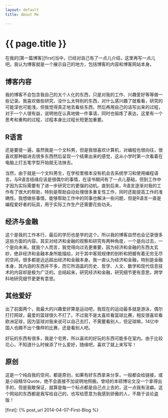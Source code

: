 ```yaml
---
layout: default
title: About Me

---
```


<h1>{{ page.title }}</h1>

在我的[第一篇博客][first]当中，已经对自己有了一点儿介绍，这里再写一点儿吧。我认为博客就是一个展示自己的地方，包括博客的内容和博客网站本身。

## 博客内容

我的博客不会包含我自己的太个人化的东西，只是对我的工作、兴趣爱好等等做一些记录。我喜欢做些研究，没什么太特别的东西，对什么感兴趣了就看看，研究的可能深也可能浅，但我觉得真正地去看些东西，然后再用自己的话写出来的过程，对于一个人很有益，说明他在认真地做一件事请，同时也锻炼了表达，这里有一个思考和重构的过程，过程本身比过程长短更加重要。

## R语言

还是要提一遍，虽然我是一个文科男，但是我很喜欢计算机，对编程也很向往，很喜欢那种敲进去很多东西然后呈现一个结果出来的感觉，这从小学时第一次看着在电脑上打五笔字型开始就无法抹去。

当然，由于就是一个文科男生，在学校里根本没有机会去系统学习和使用编程语言。与R语言结缘应该是很偶尔的事情，在读书期间有了一点儿基础，但到工作中才因为实际需要有了进一步研究它的更强的动机。直到后来，R语言逐渐对我的工作有了很大的帮助，特别是帮助自动处理很多重复性工作，同时还能提高工作的准确性。我想做些事情，能够帮助工作中的同事也解决一些问题，但是R语言一直是编程爱好者的玩具，用于实际工作生产还需要花些功夫。

## 经济与金融

这个是我的工作本行，最后的学历也是学的这个。所以我的博客自然也会记录很多这些方面的内容。其实对经济和金融的观察和研究有两种角度，一个是向过去，一个是向未来。就我个人而言，我觉得向过去更重要，因为经济和金融的东西太玄妙，绝非经济和金融本身所能描绘，对于其中客观规律的剖析和把握有着无穷无尽的空间，很多都是远远超出经济和金融本身。我一直认为经济和金融，特别是金融本身，其内涵的东西并不多，而它所涵盖的历史、哲学、人文、数学和现代信息技术的内容却是极为广泛的。总结起来，研究经济和金融，研究细节更有意思，跨学科地研究细节更更有意思。

## 其他爱好

出了前面两个，我最大的兴趣爱好算是运动吧，我现在的运动最多就是游泳，偶尔打打网球，最爱的篮球很久不打了。不过我不是太喜欢看篮球比赛，相反很喜欢看欧洲足球，因为篮球对我来说可以自己去打，不需要看别人，但足球嘛，14亿中国人也踢不出个像样的比赛，还是看别人吧。

好玩的东西有很多，我是个宅男，所以喜欢的好玩的东西可能多在室内。由于比较花心，不知道什么时候添了什么爱好，随缘吧，喜欢了就上来写写！

## 原创

这是一个纯自我的空间，都是原创，如果有好东西拿来分享，一般都会给链接，或是小段精华Quote，绝不会直接不加说明地照搬。曾经的本硕博论文没一个拿得出手的，但是我敢保证，就算是每一个标点都是自己点上去的，这一点我有洁癖。这个网站的东西都是我写给自己的，也写给愿意为我感到骄傲的人，不屑于谈论盗版！


[first]: {% post_url 2014-04-07-First-Blog %}
